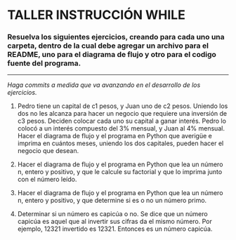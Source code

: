 # TALLER INSTRUCCIÓN WHILE

### Resuelva los siguientes ejercicios, creando para cada uno una carpeta, dentro de la cual debe agregar un archivo para el README, uno para el diagrama de flujo y otro para el codigo fuente del programa.

---
*Haga commits a medida que va avanzando en el desarrollo de los ejercicios.*

1. Pedro tiene un capital de c1 pesos, y Juan uno de c2 pesos. Uniendo los dos no les alcanza para hacer
un negocio que requiere una inversión de c3 pesos.  Deciden colocar cada uno su capital a ganar  interés.  Pedro lo colocó a un interés compuesto del 3% mensual, y Juan al 4% mensual. Hacer el diagrama de flujo y el programa en Python que averigüe e imprima en cuántos meses, uniendo los dos capitales, pueden hacer el negocio que desean.

2. Hacer el diagrama de flujo y el programa en Python que lea un número n, entero y positivo, y que le calcule su factorial y que lo imprima junto con el número leído.

3. Hacer el diagrama de flujo y el programa en Python que lea un número n, entero y positivo, y que determine si es o no un número primo.

4. Determinar si un número es capicúa o no. Se dice que un número capicúa es aquel que al invertir sus
cifras da el mismo número. Por ejemplo, 12321 invertido es 12321. Entonces es un número capicúa.
